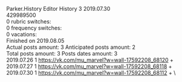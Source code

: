 Parker.History	Editor History 3 2019.07.30\
429989500\
0 rubric switches:\
0 frequency switches:\
0 vacations:\
Finished on 2019.08.05\
Actual posts amount: 3	Anticipated posts amount: 2
\
Total posts amount: 3	Posts dates amount: 3\
2019.07.26 1 https://vk.com/mu_marvel?w=wall-17592208_68120 + \
2019.07.27 1 https://vk.com/mu_marvel?w=wall-17592208_68118 + \
2019.07.30 1 https://vk.com/mu_marvel?w=wall-17592208_68112 + \
